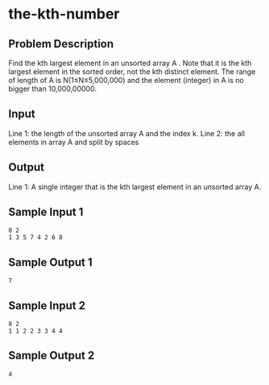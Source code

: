 # the-kth-number
## Problem Description
Find the kth largest element in an unsorted array A . Note that it is the kth largest element in the sorted order, not the kth distinct element. The range of length of A is N(1≤N≤5,000,000) and the element (integer) in A is no bigger than 10,000,00000.
## Input
Line 1: the length of the unsorted array A and the index k. Line 2: the all elements in array A and split by spaces
## Output
Line 1: A single integer that is the kth largest element in an unsorted array A.
## Sample Input 1
```
8 2
1 3 5 7 4 2 6 8
```
## Sample Output 1
```
7
```
## Sample Input 2
```
8 2
1 1 2 2 3 3 4 4
```
## Sample Output 2
```
4
```